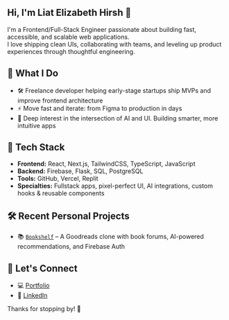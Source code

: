## Hi, I'm Liat Elizabeth Hirsh 👋

I'm a Frontend/Full-Stack Engineer passionate about building fast, accessible, and scalable web applications.  
I love shipping clean UIs, collaborating with teams, and leveling up product experiences through thoughtful engineering.

## 💼 What I Do

- 🛠️ Freelance developer helping early-stage startups ship MVPs and improve frontend architecture  
- ⚡ Move fast and iterate: from Figma to production in days  
- 🧠 Deep interest in the intersection of AI and UI. Building smarter, more intuitive apps  

## 🧰 Tech Stack

- **Frontend:** React, Next.js, TailwindCSS, TypeScript, JavaScript  
- **Backend:** Firebase, Flask, SQL, PostgreSQL  
- **Tools:** GitHub, Vercel, Replit  
- **Specialties:** Fullstack apps, pixel-perfect UI, AI integrations, custom hooks & reusable components  

## 🛠️ Recent Personal Projects

- 📚 [`Bookshelf`](https://bookshelf.hirsh.bio) – A Goodreads clone with book forums, AI-powered recommendations, and Firebase Auth  

## 🤝 Let's Connect

- 💻 [Portfolio](https://lizzie.hirsh.bio)  
- 💼 [LinkedIn](https://linkedin.com/in/hirshliat)  

Thanks for stopping by! 🙌
